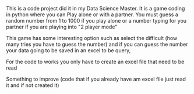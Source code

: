 This is a code project did it in my Data Science Master.
It is a game coding in python where you can Play alone or with a partner. You must guess a random number from 1 to 1000 if you play alone or a number typing for you partner if you are playing into "2 player mode"

This game has some interesting option such as select the difficult (how many tries you have to guess the number) and if you can guess the number your data going to be saved in an excel to be query,

For the code to works you only have to create an excel file that need to be read 

Something to improve (code that if you already have am excel file just read it and if not created it)
